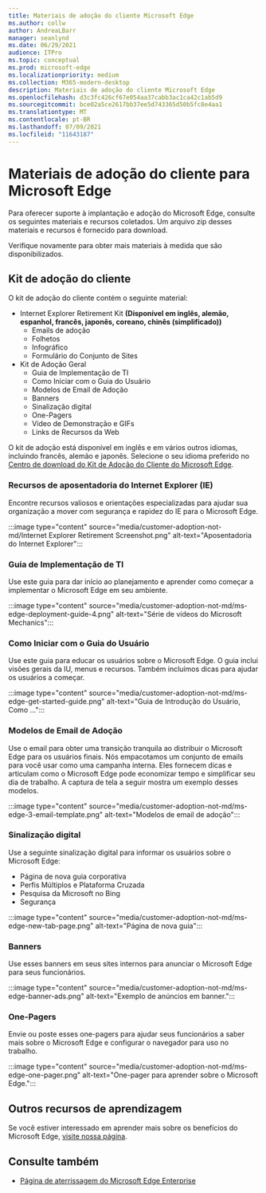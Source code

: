 ```yaml
---
title: Materiais de adoção do cliente Microsoft Edge
ms.author: collw
author: AndreaLBarr
manager: seanlynd
ms.date: 06/29/2021
audience: ITPro
ms.topic: conceptual
ms.prod: microsoft-edge
ms.localizationpriority: medium
ms.collection: M365-modern-desktop
description: Materiais de adoção do cliente Microsoft Edge
ms.openlocfilehash: d3c3fc426cf67e054aa37cabb3ac1ca42c1ab5d9
ms.sourcegitcommit: bce02a5ce2617bb37ee5d743365d50b5fc8e4aa1
ms.translationtype: MT
ms.contentlocale: pt-BR
ms.lasthandoff: 07/09/2021
ms.locfileid: "11643187"
---
```

# <a name="customer-adoption-materials-for-microsoft-edge"></a>Materiais de adoção do cliente para Microsoft Edge

Para oferecer suporte à implantação e adoção do Microsoft Edge, consulte os seguintes materiais e recursos coletados. Um arquivo zip desses materiais e recursos é fornecido para download.

Verifique novamente para obter mais materiais à medida que são disponibilizados.

## <a name="customer-adoption-kit"></a>Kit de adoção do cliente

O kit de adoção do cliente contém o seguinte material:
- Internet Explorer Retirement Kit **(Disponível em inglês, alemão, espanhol, francês, japonês, coreano, chinês (simplificado))**
    - Emails de adoção
    - Folhetos
    - Infográfico
    - Formulário do Conjunto de Sites
- Kit de Adoção Geral
    - Guia de Implementação de TI
    - Como Iniciar com o Guia do Usuário
    - Modelos de Email de Adoção
    - Banners
    - Sinalização digital
    - One-Pagers
    - Vídeo de Demonstração e GIFs
    - Links de Recursos da Web

O kit de adoção está disponível em inglês e em vários outros idiomas, incluindo francês, alemão e japonês. Selecione o seu idioma preferido no [Centro de download do Kit de Adoção do Cliente do Microsoft Edge](https://www.microsoft.com/download/details.aspx?id=102119).

### <a name="internet-explorer-ie-retirement-resources"></a>Recursos de aposentadoria do Internet Explorer (IE)

Encontre recursos valiosos e orientações especializadas para ajudar sua organização a mover com segurança e rapidez do IE para o Microsoft Edge.

:::image type="content" source="media/customer-adoption-not-md/Internet Explorer Retirement Screenshot.png" alt-text="Aposentadoria do Internet Explorer":::

### <a name="it-deployment-guide"></a>Guia de Implementação de TI

Use este guia para dar início ao planejamento e aprender como começar a implementar o Microsoft Edge em seu ambiente.

:::image type="content" source="media/customer-adoption-not-md/ms-edge-deployment-guide-4.png" alt-text="Série de vídeos do Microsoft Mechanics":::

### <a name="how-to-get-started-user-guide"></a>Como Iniciar com o Guia do Usuário

Use este guia para educar os usuários sobre o Microsoft Edge. O guia inclui visões gerais da IU, menus e recursos. Também incluímos dicas para ajudar os usuários a começar.

:::image type="content" source="media/customer-adoption-not-md/ms-edge-get-started-guide.png" alt-text="Guia de Introdução do Usuário, Como ...":::

### <a name="adoption-email-templates"></a>Modelos de Email de Adoção

Use o email para obter uma transição tranquila ao distribuir o Microsoft Edge para os usuários finais. Nós empacotamos um conjunto de emails para você usar como uma campanha interna. Eles fornecem dicas e articulam como o Microsoft Edge pode economizar tempo e simplificar seu dia de trabalho. A captura de tela a seguir mostra um exemplo desses modelos.

:::image type="content" source="media/customer-adoption-not-md/ms-edge-3-email-template.png" alt-text="Modelos de email de adoção":::

### <a name="digital-signage"></a>Sinalização digital

Use a seguinte sinalização digital para informar os usuários sobre o Microsoft Edge:

- Página de nova guia corporativa
- Perfis Múltiplos e Plataforma Cruzada
- Pesquisa da Microsoft no Bing
- Segurança

:::image type="content" source="media/customer-adoption-not-md/ms-edge-new-tab-page.png" alt-text="Página de nova guia":::

### <a name="banners"></a>Banners

Use esses banners em seus sites internos para anunciar o Microsoft Edge para seus funcionários.

:::image type="content" source="media/customer-adoption-not-md/ms-edge-banner-ads.png" alt-text="Exemplo de anúncios em banner.":::

### <a name="one-pagers"></a>One-Pagers

Envie ou poste esses one-pagers para ajudar seus funcionários a saber mais sobre o Microsoft Edge e configurar o navegador para uso no trabalho.

:::image type="content" source="media/customer-adoption-not-md/ms-edge-one-pager.png" alt-text="One-pager para aprender sobre o Microsoft Edge.":::

## <a name="other-learning-resources"></a>Outros recursos de aprendizagem

Se você estiver interessado em aprender mais sobre os benefícios do Microsoft Edge, [visite nossa página](https://www.microsoft.com/edge/business).

## <a name="see-also"></a>Consulte também

- [Página de aterrissagem do Microsoft Edge Enterprise](https://aka.ms/EdgeEnterprise)
